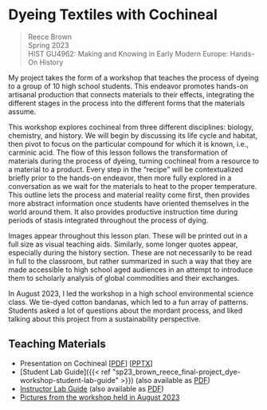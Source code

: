 # Dyeing Textiles with Cochineal
> Reece Brown<br>
> Spring 2023<br>
> HIST GU4962: Making and Knowing in Early Modern Europe: Hands-On History<br>

My project takes the form of a workshop that teaches the process of dyeing to a group of 10 high school students. This endeavor promotes hands-on artisanal production that connects materials to their effects, integrating the different stages in the process into the different forms that the materials assume. 

This workshop explores cochineal from three different disciplines: biology, chemistry, and history. We will begin by discussing its life cycle and habitat, then pivot to focus on the particular compound for which it is known, i.e., carminic acid. The flow of this lesson follows the transformation of materials during the process of dyeing, turning cochineal from a resource to a material to a product. Every step in the “recipe” will be contextualized briefly prior to the hands-on endeavor, then more fully explored in a conversation as we wait for the materials to heat to the proper temperature. This outline lets the process and material reality come first, then provides more abstract information once students have oriented themselves in the world around them.  It also provides productive instruction time during periods of stasis integrated throughout the process of dying. 

Images appear throughout this lesson plan. These will be printed out in a full size as visual teaching aids. Similarly, some longer quotes appear, especially during the history section. These are not necessarily to be read in full to the classroom, but rather summarized in such a way that they are made accessible to high school aged audiences in an attempt to introduce them to scholarly analysis of global commodities and their exchanges. 

In August 2023, I led the workshop in a high school environmental science class. We tie-dyed cotton bandanas, which led to a fun array of patterns. Students asked a lot of questions about the mordant process, and liked talking about this project from a sustainability perspective. 

## Teaching Materials
- Presentation on Cochineal [[PDF](sp23_brown_reece_final-project_dye-workshop-presentation.pdf)] [[PPTX](sp23_brown_reece_final-project_dye-workshop-presentation.pptx)]
- [Student Lab Guide]({{< ref "sp23_brown_reece_final-project_dye-workshop-student-lab-guide" >}}) (also available as [PDF](sp23_brown_reece_final-project_dye-workshop-student-lab-guide.pdf))
- [Instructor Lab Guide](sp23_brown_reece_final-project_dye-workshop-instructor-lab-guide.md) (also available as [PDF](sp23_brown_reece_final-project_dye-workshop-instructor-lab-guide.pdf))
- [Pictures from the workshop held in August 2023](https://photos.google.com/share/AF1QipPQ-ckzEr4N6hcVK2boj-QeGYtMzrFdKhrt0fgxMf7iBe-v1HOC3bSXoPVSoiF-IQ?key=akFJYk94VHdoRmxCeUphaGJzY3pxRnRWYW9NRVdn)
